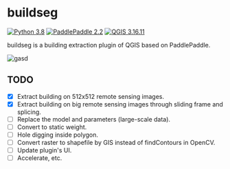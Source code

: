 # buildseg
[![Python 3.8](https://img.shields.io/badge/python-3.8-red.svg)](https://www.python.org/downloads/release/python-360/) [![PaddlePaddle 2.2](https://img.shields.io/badge/paddlepaddle-2.2-green.svg)](https://www.python.org/downloads/release/python-360/) [![QGIS 3.16.11](https://img.shields.io/badge/qgis-3.16.11-blue.svg)](https://www.python.org/downloads/release/python-360/)

buildseg is a building extraction plugin of QGIS based on PaddlePaddle.

![gasd](https://user-images.githubusercontent.com/71769312/144436933-f22c6a14-706f-406b-ad04-c0e784ed317b.gif)

## TODO

- [x] Extract building on 512x512 remote sensing images.
- [x] Extract building on big remote sensing images through sliding frame and splicing.
- [ ] Replace the model and parameters (large-scale data).
- [ ] Convert to static weight.
- [ ] Hole digging inside polygon.
- [ ] Convert raster to shapefile by GIS instead of findContours in OpenCV.
- [ ] Update plugin's UI.
- [ ] Accelerate, etc.
